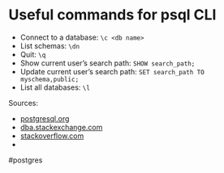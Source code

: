 # Useful commands for psql CLI
* Connect to a database: `\c <db name>`
* List schemas: `\dn`
* Quit: `\q`
* Show current user’s search path: `SHOW search_path;`
* Update current user’s search path: `SET search_path TO myschema,public;`
* List all databases: `\l`


Sources:
* [postgresql.org](https://www.postgresql.org/docs/current/static/ddl-schemas.html)
* [dba.stackexchange.com](https://dba.stackexchange.com/questions/40045/how-do-i-list-all-schemas-in-postgresql)
* [stackoverflow.com](https://stackoverflow.com/questions/3949876/how-to-switch-databases-in-psql)
* 
 
#postgres